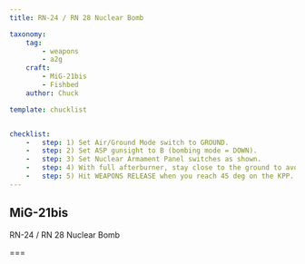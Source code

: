 ```yaml
---
title: RN-24 / RN 28 Nuclear Bomb

taxonomy:
    tag:
        - weapons
        - a2g
    craft:
        - MiG-21bis
        - Fishbed
    author: Chuck

template: chucklist


checklist:
    -   step: 1) Set Air/Ground Mode switch to GROUND.
    -   step: 2) Set ASP gunsight to B (bombing mode = DOWN).
    -   step: 3) Set Nuclear Armament Panel switches as shown.
    -   step: 4) With full afterburner, stay close to the ground to avoid radar detection. When you reach target, pull up in a constant 4 G loop.
    -   step: 5) Hit WEAPONS RELEASE when you reach 45 deg on the KPP. 
---
```


## MiG-21bis 
RN-24 / RN 28 Nuclear Bomb

===

